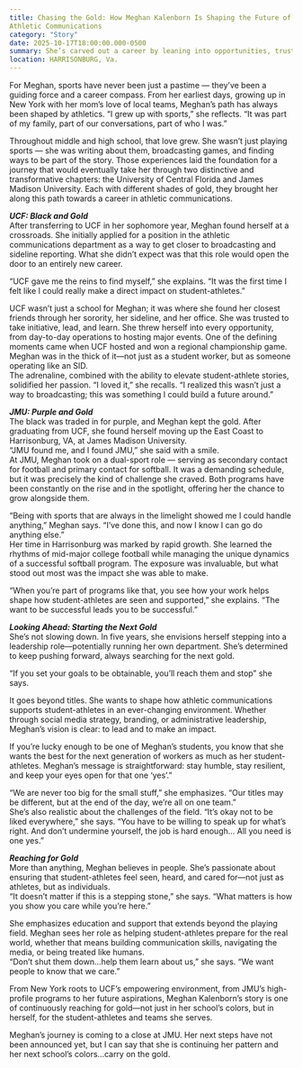 ```yaml
---
title: Chasing the Gold: How Meghan Kalenborn Is Shaping the Future of 
Athletic Communications
category: "Story"
date: 2025-10-17T18:00:00.000-0500  
summary: She’s carved out a career by leaning into opportunities, trusting her instincts, and staying grounded in her passion for sports. Whether she’s on the sidelines, behind the scenes, or leading a department, Meghan Kalenborn is a reminder that in athletic communications, gold isn’t a finish line. It’s a journey.
location: HARRISONBURG, Va.
---
```


For Meghan, sports have never been just a pastime — they’ve been a guiding force and a career compass. From her earliest days, growing up in New York with her mom’s love of local teams, Meghan’s path has always been shaped by athletics. “I grew up with sports,” she reflects. “It was part of my family, part of our conversations, part of who I was.”

Throughout middle and high school, that love grew. She wasn’t just playing sports — she was writing about them, broadcasting games, and finding ways to be part of the story. Those experiences laid the foundation for a journey that would eventually take her through two distinctive and transformative chapters: the University of Central Florida and James Madison University. Each with different shades of gold, they brought her along this path towards a career in athletic communications.

***UCF: Black and Gold***  
After transferring to UCF in her sophomore year, Meghan found herself at a crossroads. She initially applied for a position in the athletic communications department as a way to get closer to broadcasting and sideline reporting. What she didn’t expect was that this role would open the door to an entirely new career.

“UCF gave me the reins to find myself,” she explains. “It was the first time I felt like I could really make a direct impact on student-athletes.”

UCF wasn’t just a school for Meghan; it was where she found her closest friends through her sorority, her sideline, and her office. She was trusted to take initiative, lead, and learn. She threw herself into every opportunity, from day-to-day operations to hosting major events. One of the defining moments came when UCF hosted and won a regional championship game. Meghan was in the thick of it—not just as a student worker, but as someone operating like an SID.  
The adrenaline, combined with the ability to elevate student-athlete stories, solidified her passion. “I loved it,” she recalls. “I realized this wasn’t just a way to broadcasting; this was something I could build a future around.”

***JMU: Purple and Gold***  
The black was traded in for purple, and Meghan kept the gold. After graduating from UCF, she found herself moving up the East Coast to Harrisonburg, VA, at James Madison University.  
“JMU found me, and I found JMU,” she said with a smile.  
At JMU, Meghan took on a dual-sport role — serving as secondary contact for football and primary contact for softball. It was a demanding schedule, but it was precisely the kind of challenge she craved. Both programs have been constantly on the rise and in the spotlight, offering her the chance to grow alongside them.

“Being with sports that are always in the limelight showed me I could handle anything,” Meghan says. “I’ve done this, and now I know I can go do anything else.”  
Her time in Harrisonburg was marked by rapid growth. She learned the rhythms of mid-major college football while managing the unique dynamics of a successful softball program. The exposure was invaluable, but what stood out most was the impact she was able to make.

“When you’re part of programs like that, you see how your work helps shape how student-athletes are seen and supported,” she explains. “The want to be successful leads you to be successful.”

***Looking Ahead: Starting the Next Gold***  
She’s not slowing down. In five years, she envisions herself stepping into a leadership role—potentially running her own department. She’s determined to keep pushing forward, always searching for the next gold.

“If you set your goals to be obtainable, you’ll reach them and stop” she says. 

It goes beyond titles. She wants to shape how athletic communications supports student-athletes in an ever-changing environment. Whether through social media strategy, branding, or administrative leadership, Meghan’s vision is clear: to lead and to make an impact.

If you’re lucky enough to be one of Meghan’s students, you know that she wants the best for the next generation of workers as much as her student-athletes. Meghan’s message is straightforward: stay humble, stay resilient, and keep your eyes open for that one ‘yes’.”

“We are never too big for the small stuff,” she emphasizes. “Our titles may be different, but at the end of the day, we’re all on one team.”  
She’s also realistic about the challenges of the field. “It’s okay not to be liked everywhere,” she says. “You have to be willing to speak up for what’s right. And don’t undermine yourself, the job is hard enough… All you need is one yes.”

***Reaching for Gold***  
More than anything, Meghan believes in people. She’s passionate about ensuring that student-athletes feel seen, heard, and cared for—not just as athletes, but as individuals.  
“It doesn’t matter if this is a stepping stone,” she says. “What matters is how you show you care while you’re here.”

She emphasizes education and support that extends beyond the playing field. Meghan sees her role as helping student-athletes prepare for the real world, whether that means building communication skills, navigating the media, or being treated like humans.  
“Don’t shut them down…help them learn about us,” she says. “We want people to know that we care.”

From New York roots to UCF’s empowering environment, from JMU’s high-profile programs to her future aspirations, Meghan Kalenborn’s story is one of continuously reaching for gold—not just in her school’s colors, but in herself, for the student-athletes and teams she serves.

Meghan’s journey is coming to a close at JMU. Her next steps have not been announced yet, but I can say that she is continuing her pattern and her next school’s colors…carry on the gold.   
